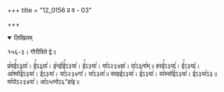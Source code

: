 +++
title = "12_0156 प्र व - 03"

+++
<details open><summary>लिखितम्</summary>

१५६-३। गौरीविते द्वे॥

प्र꣢वई꣭ऽ३या꣢। ई꣭ऽ३या꣢। इ꣡न्द्रो꣯ई꣭ऽ३या꣢। ई꣭ऽ३या꣢। या꣣ऽ२३४मा꣥। दा꣢ऽ३ना꣢म्॥ हरई꣭ऽ३या꣢। ई꣭ऽ३या꣢। आ꣡श्वो꣯ई꣭ऽ३या꣢। ई꣭ऽ३या꣢। या꣣ऽ२३४गा꣥। या꣢ऽ३ता꣢॥ सखई꣭ऽ३या꣢। ई꣭ऽ३या꣢। या꣡स्सो꣯ई꣭ऽ३या꣢। ई꣭ऽ३या꣢ऽ३॥ मा꣡पोऽ२३४वा꣥। आ꣤ऽ५व्नोऽ६"हा꣥इ॥
</details>